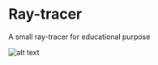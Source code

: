 # Ray-tracer
A small ray-tracer for educational purpose

![alt text](https://github.com/projekcja/Ray-tracer/blob/master/image.png)
